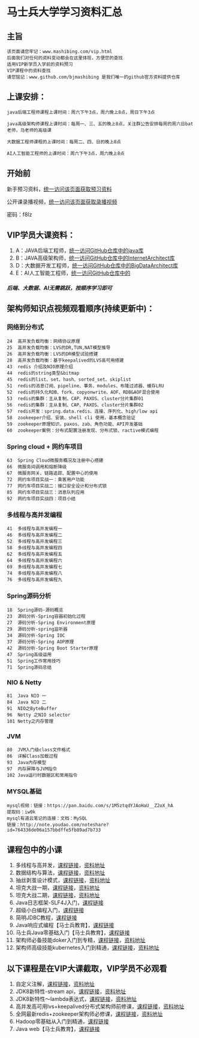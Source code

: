 #   马士兵大学学习资料汇总

##  主旨
```
该页面请您牢记：www.mashibing.com/vip.html
后面我们对任何的资料变动都会在这里体现，方便您的查找
适用VIP新学员入学前的资料预习
VIP课程中的资料查找
请您铭记：www.github.com/bjmashibing 是我们唯一的github官方资料提供仓库
```
##  上课安排：
```
java后端工程师课程上课时间：周六下午3点，周六晚上8点，周日下午3点

java高级架构师课程上课时间：每周一、三、五的晚上8点，关注群公告安排每周的周六日bat老师，马老师的高级课

大数据工程师课程的上课时间：每周二、四、日的晚上8点

AI人工智能工程师的上课时间：周六下午3点，周六晚上8点
```
##  开始前
新手预习资料，[统一访问该页面获取预习资料](http://www.mashibing.com/html/bird.html)

公开课录播视频，[统一访问该页面获取录播视频](https://pan.baidu.com/share/init?surl=K_7B7Oc6Yu6K9Qf527IBcw)

密码：f8lz


##  VIP学员大课资料：
1.  A：JAVA后端工程师，[统一访问GitHub仓库中的java库](https://github.com/bjmashibing/java)
1.  B：JAVA高级架构师，[统一访问GitHub仓库中的InternetArchitect库](https://github.com/bjmashibing/InternetArchitect )
1.  D：大数据开发工程师，[统一访问GitHub仓库中的BigDataArchitect库](https://github.com/bjmashibing/BigDataArchitect )
1.  E：AI人工智能工程师，[统一访问GitHub仓库中的]()
##### 后端、大数据、AI无需跳跃，按顺序学习即可
## 架构师知识点视频观看顺序(持续更新中)：
### 网络到分布式
```
24	高并发负载均衡：网络协议原理
25	高并发负载均衡：LVS的DR,TUN,NAT模型推导
26	高并发负载均衡：LVS的DR模型试验搭建
28	高并发负载均衡：基于keepalived的LVS高可用搭建
43	redis 介绍及NIO原理介绍
44	redis的string类型&bitmap
45	redis的list、set、hash、sorted_set、skiplist
51	redis的消息订阅、pipeline、事务、modules、布隆过滤器、缓存LRU
52	redis的持久化RDB、fork、copyonwrite、AOF、RDB&AOF混合使用
53	redis的集群：主从复制、CAP、PAXOS、cluster分片集群01
56	redis的集群：主从复制、CAP、PAXOS、cluster分片集群02
57	redis开发：spring.data.redis、连接、序列化、high/low api
58	zookeeper介绍、安装、shell cli 使用，基本概念验证
59	zookeeper原理知识，paxos、zab、角色功能、API开发基础
60	zookeeper案例：分布式配置注册发现、分布式锁、ractive模式编程
```

### Spring cloud + 网约车项目
```
63	Spring Cloud微服务概况及注册中心搭建
66	微服务间调用和熔断降级
67	微服务网关、链路追踪、配置中心的使用
72	网约车项目实战一：乘客用户功能
77	网约车项目实战二：接口安全设计和分布式锁
85	网约车项目实战三：消息队列应用
92  网约车项目实战四：项目小结
```
### 多线程与高并发编程
```
41	多线程与高并发编程一
46	多线程与高并发编程二
52	多线程与高并发编程三
58	多线程与高并发编程四
62	多线程与高并发编程五
64	多线程与高并发编程六
69	多线程与高并发编程七
74	多线程与高并发编程八
76	多线程与高并发编程九
```


### Spring源码分析
```
18	Spring源码-源码概览
23	源码分析-Spring容器初始化过程
27	源码分析-Spring Environment原理
29	源码分析-spring监听器
34	源码分析-Spring IOC
37	源码分析-Spring AOP原理
42	源码分析-Spring Boot Starter原理
47	Spring高级运用
51	Spring工作常用技巧
71	Spring源码总结
```
### NIO & Netty
```
81	Java NIO 一
84	Java NIO 二
91  NIO之ByteBuffer
96  Netty 之NIO selector
101 Netty之内存管理
```

### JVM
```
80	JVM入门级class文件格式
86	详解Class加载过程
93  Java内存模型
97  内存屏障与JVM指令
102 Java运行时数据区和常用指令

```
### MYSQL基础

```
mysql视频：链接：https://pan.baidu.com/s/1M5ztqdYJAoHaU__Z2oX_hA
提取码：iw0k 
mysql有道云笔记的连接：文档：MySQL
链接：http://note.youdao.com/noteshare?id=764336de06a157bbdffe5fb89ad7b733
```

##  课程包中的小课

1.	多线程与高并发，[课程链接](https://ke.qq.com/course/446547?tuin=a75a5977)，[资料地址](http://www.github.com/bjmashibing/JUC)
1.	数据结构与算法，[课程链接](https://ke.qq.com/course/429723?tuin=a75a5977)，[资料地址](http://www.github.com/bjmashibing/Algorithm)
1.	抽丝剥茧设计模式，[课程链接](https://ke.qq.com/course/413747?tuin=a75a5977)，[资料地址](http://www.github.com/bjmashibing/DesignPatterns)
1.	坦克大战一期，[课程链接](https://ke.qq.com/course/398245?tuin=a75a5977)，[资料地址](http://www.github.com/bjmashibing/tank)
1.	坦克大战二期，[课程链接](https://ke.qq.com/course/398245?tuin=a75a5977#term_id=100494276)，[资料地址](http://www.github.com/bjmashibing/Tank2019V2)
1.	Java日志框架-SLF4J入门，[课程链接](https://ke.qq.com/course/452165?taid=3999606690473541&tuin=a75a5977)
1.	超级小白编程入门，[课程链接](https://ke.qq.com/course/444431?taid=3881267456559119&tuin=a75a5977)
1.	简明JDBC教程，[课程链接](https://ke.qq.com/course/430884?taid=3699732073845540&tuin=a75a5977)
1.	Java响应式编程【马士兵教育】，[课程链接](https://ke.qq.com/course/429389?taid=3506376941145421&tuin=a75a5977)
1.	马士兵Java零基础入门【马士兵教育】，[课程链接](https://ke.qq.com/course/421576?taid=3640328381165256&tuin=a75a5977)
1.	架构师必备技能doker入门到专精，[课程链接](https://ke.qq.com/course/458623?tuin=a75a5977)，[资料地址]()
1.	架构师高级技能kubernetes入门到精通，[课程链接]()，[资料地址]()

##  以下课程是在VIP大课截取，VIP学员不必观看
1.	自定义注解，[课程链接]()，[资料地址]()
1.	JDK8新特性-stream api，[课程链接]()，[资料地址]()
1.	JDK8新特性～lambda表达式，[课程链接]()，[资料地址]()
1.	高并发高可用lvs+keepalived分布式架构师前修课，[课程链接](https://ke.qq.com/course/458615?tuin=a75a5977)，[资料地址]()
1.	全网最新redis+zookeeper架构师必修课，[课程链接]()，[资料地址]()
1.	Hadoop零基础从入门到精通，[课程链接](https://ke.qq.com/course/432890?tuin=a75a5977)
1.	Java web【马士兵教育】，[课程链接](https://ke.qq.com/course/422068?tuin=a75a5977)



















